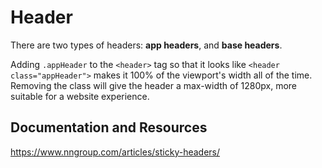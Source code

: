 # Header

There are two types of headers: **app headers**, and **base headers**.

Adding `.appHeader` to the `<header>` tag so that it looks like `<header class="appHeader">` makes it 100% of the viewport's width all of the time. Removing the class will give the header a max-width of 1280px, more suitable for a website experience. 

## Documentation and Resources

https://www.nngroup.com/articles/sticky-headers/
